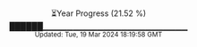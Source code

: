 <p align="center">
⏳Year Progress (21.52 %) <br>
██████▁▁▁▁▁▁▁▁▁▁▁▁▁▁▁▁▁▁▁▁▁▁▁▁ <br>
<sub>Updated: Tue, 19 Mar 2024 18:19:58 GMT</sub>
</p>

